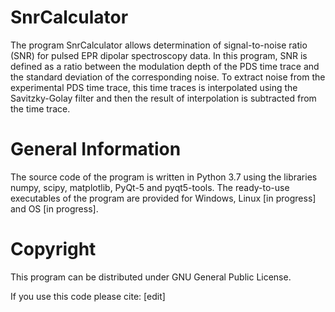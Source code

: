 SnrCalculator
=========
The program SnrCalculator allows determination of signal-to-noise ratio (SNR) for pulsed EPR dipolar spectroscopy data. In this program, SNR is defined as a ratio between the modulation depth of the PDS time trace and the standard deviation of the corresponding noise. To extract noise from the experimental PDS time trace, this time traces is interpolated using the Savitzky-Golay filter and then the result of interpolation is subtracted from the time trace.

General Information
=========
The source code of the program is written in Python 3.7 using the libraries numpy, scipy, matplotlib, PyQt-5 and pyqt5-tools. 
The ready-to-use executables of the program are provided for Windows, Linux [in progress] and OS [in progress].

Copyright
=========
This program can be distributed under GNU General Public License.

If you use this code please cite: [edit]
